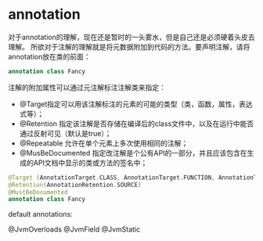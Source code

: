 # annotation
对于annotation的理解，现在还是暂时的一头雾水，但是自己还是必须硬着头皮去理解。
所欲对于注解的理解就是将元数据附加到代码的方法。要声明注解，请将annotation放在类的前面：
```kotlin
annotation class Fancy
```
注解的附加属性可以通过元注解标注注解类来指定：
* @Target指定可以用该注解标注的元素的可能的类型（类，函数，属性，表达式等）；
* @Retention 指定该注解是否存储在编译后的class文件中，以及在运行中能否通过反射可见（默认是true）；
* @Repeatable 允许在单个元素上多次使用相同的注解；
* @MusBeDocumented 指定改注解是个公有API的一部分，并且应该包含在生成的API文档中显示的类或方法的签名中；
```kotlin
@Target (AnnotationTarget.CLASS, AnnotationTarget.FUNCTION, AnnotationTarget.VALUE_PARAMETER, AnnotationTarget.EXPRESSION)
@Retention(AnnotationRetention.SOURCE)
@MustBeDocumented
annotation class Fancy
```
default annotations:

@JvmOverloads
@JvmField
@JvmStatic
